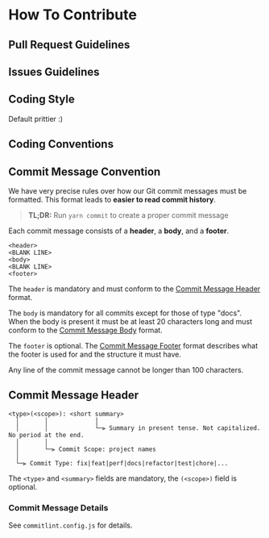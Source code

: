 # How To Contribute

## Pull Request Guidelines

## Issues Guidelines

## Coding Style

Default prittier :)

## Coding Conventions

## <a name="commit"></a> Commit Message Convention

We have very precise rules over how our Git commit messages must be formatted.
This format leads to **easier to read commit history**.

> **TL;DR:**
> Run `yarn commit` to create a proper commit message

Each commit message consists of a **header**, a **body**, and a **footer**.

```
<header>
<BLANK LINE>
<body>
<BLANK LINE>
<footer>
```

The `header` is mandatory and must conform to the [Commit Message Header](#commit-header) format.

The `body` is mandatory for all commits except for those of type "docs".
When the body is present it must be at least 20 characters long and must conform to the [Commit Message Body](#commit-body) format.

The `footer` is optional. The [Commit Message Footer](#commit-footer) format describes what the footer is used for and the structure it must have.

Any line of the commit message cannot be longer than 100 characters.

## <a name="commit-header"></a>Commit Message Header

```
<type>(<scope>): <short summary>
  │       │             │
  │       │             └─⫸ Summary in present tense. Not capitalized. No period at the end.
  │       │
  │       └─⫸ Commit Scope: project names
  │
  └─⫸ Commit Type: fix|feat|perf|docs|refactor|test|chore|...
```

The `<type>` and `<summary>` fields are mandatory, the `(<scope>)` field is optional.

### Commit Message Details

See `commitlint.config.js` for details.
